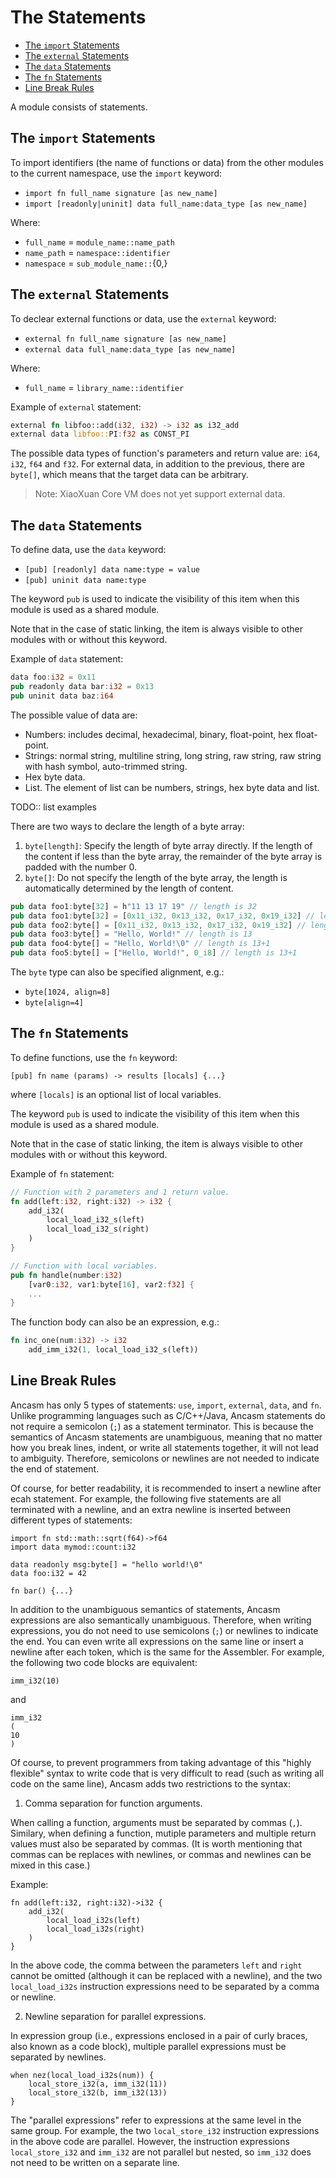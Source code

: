 # The Statements

<!-- @import "[TOC]" {cmd="toc" depthFrom=2 depthTo=4 orderedList=false} -->

<!-- code_chunk_output -->

- [The `import` Statements](#the-import-statements)
- [The `external` Statements](#the-external-statements)
- [The `data` Statements](#the-data-statements)
- [The `fn` Statements](#the-fn-statements)
- [Line Break Rules](#line-break-rules)

<!-- /code_chunk_output -->

A module consists of statements.

<!--

## The `use` Statements

To use identifiers (the name of functions or data) from other namespace (or other namespaces of the current modules) in the current namespace, use the `use` keyword:

`use full_name [as new_name]`

Where:

- `path` = `module_name::name_path`
- `name_path` = `namespace::identifier`
- `namespace` = `sub_module_name::`{0,}

Example of `use` statement:

```rust
use std::memory::copy
use digest::sha2::init
```

You can rename the external identifer using the `as` keyword, for example:

```rust
use std::memory::copy as mem_copy
```

There are three special module names:

- `module`: The current module
- `self`: The current namespace
- `parent`: The parent namespace

For example:

```rust
use module::sub_module::some_func
use self::sub_module::some_func
use parent::sub_sub_module::some_data as other_data
```

-->

## The `import` Statements

To import identifiers (the name of functions or data) from the other modules to the current namespace, use the `import` keyword:

- `import fn full_name signature [as new_name]`
- `import [readonly|uninit] data full_name:data_type [as new_name]`

Where:

- `full_name` = `module_name::name_path`
- `name_path` = `namespace::identifier`
- `namespace` = `sub_module_name::`{0,}

## The `external` Statements

To declear external functions or data, use the `external` keyword:

- `external fn full_name signature [as new_name]`
- `external data full_name:data_type [as new_name]`

Where:

- `full_name` = `library_name::identifier`

Example of `external` statement:

```rust
external fn libfoo::add(i32, i32) -> i32 as i32_add
external data libfoo::PI:f32 as CONST_PI
```

The possible data types of function's parameters and return value are: `i64`, `i32`, `f64` and `f32`. For external data, in addition to the previous, there are `byte[]`, which means that the target data can be arbitrary.

> Note: XiaoXuan Core VM does not yet support external data.

## The `data` Statements

To define data, use the `data` keyword:

- `[pub] [readonly] data name:type = value`
- `[pub] uninit data name:type`

The keyword `pub` is used to indicate the visibility of this item when this module is used as a shared module.

Note that in the case of static linking, the item is always visible to other modules with or without this keyword.

Example of `data` statement:

```rust
data foo:i32 = 0x11
pub readonly data bar:i32 = 0x13
pub uninit data baz:i64
```

The possible value of data are:

- Numbers: includes decimal, hexadecimal, binary, float-point, hex float-point.
- Strings: normal string, multiline string, long string, raw string, raw string with hash symbol, auto-trimmed string.
- Hex byte data.
- List. The element of list can be numbers, strings, hex byte data and list.

TODO:: list examples

There are two ways to declare the length of a byte array:

1. `byte[length]`: Specify the length of byte array directly. If the length of the content if less than the byte array, the remainder of the byte array is padded with the number 0.
2. `byte[]`: Do not specify the length of the byte array, the length is automatically determined by the length of content.

```rust
pub data foo1:byte[32] = h"11 13 17 19" // length is 32
pub data foo1:byte[32] = [0x11_i32, 0x13_i32, 0x17_i32, 0x19_i32] // length is 32
pub data foo2:byte[] = [0x11_i32, 0x13_i32, 0x17_i32, 0x19_i32] // length is 4
pub data foo3:byte[] = "Hello, World!" // length is 13
pub data foo4:byte[] = "Hello, World!\0" // length is 13+1
pub data foo5:byte[] = ["Hello, World!", 0_i8] // length is 13+1
```

The `byte` type can also be specified alignment, e.g.:

- `byte[1024, align=8]`
- `byte[align=4]`

## The `fn` Statements

To define functions, use the `fn` keyword:

`[pub] fn name (params) -> results [locals] {...}`

where `[locals]` is an optional list of local variables.

The keyword `pub` is used to indicate the visibility of this item when this module is used as a shared module.

Note that in the case of static linking, the item is always visible to other modules with or without this keyword.

Example of `fn` statement:

```rust
// Function with 2 parameters and 1 return value.
fn add(left:i32, right:i32) -> i32 {
    add_i32(
        local_load_i32_s(left)
        local_load_i32_s(right)
    )
}

// Function with local variables.
pub fn handle(number:i32)
    [var0:i32, var1:byte[16], var2:f32] {
    ...
}
```

The function body can also be an expression, e.g.:

```rust
fn inc_one(num:i32) -> i32
    add_imm_i32(1, local_load_i32_s(left))
```

## Line Break Rules

Ancasm has only 5 types of statements: `use`, `import`, `external`, `data`, and `fn`. Unlike programming languages such as C/C++/Java, Ancasm statements do not require a semicolon (`;`) as a statement terminator. This is because the semantics of Ancasm statements are unambiguous, meaning that no matter how you break lines, indent, or write all statements together, it will not lead to ambiguity. Therefore, semicolons or newlines are not needed to indicate the end of statement.

Of course, for better readability, it is recommended to insert a newline after ecah statement. For example, the following five statements are all terminated with a newline, and an extra newline is inserted between different types of statements:

```ancasm
import fn std::math::sqrt(f64)->f64
import data mymod::count:i32

data readonly msg:byte[] = "hello world!\0"
data foo:i32 = 42

fn bar() {...}
```

In addition to the unambiguous semantics of statements, Ancasm expressions are also semantically unambiguous. Therefore, when writing expressions, you do not need to use semicolons (`;`) or newlines to indicate the end. You can even write all expressions on the same line or insert a newline after each token, which is the same for the Assembler. For example, the following two code blocks are equivalent:

```ancasm
imm_i32(10)
```

and

```ancasm
imm_i32
(
10
)
```

Of course, to prevent programmers from taking advantage of this "highly flexible" syntax to write code that is very difficult to read (such as writing all code on the same line), Ancasm adds two restrictions to the syntax:

1. Comma separation for function arguments.

When calling a function, arguments must be separated by commas (`,`). Similary, when defining a function, mutiple parameters and multiple return values must also be separated by commas. (It is worth mentioning that commas can be replaces with newlines, or commas and newlines can be mixed in this case.)

Example:

```ancasm
fn add(left:i32, right:i32)->i32 {
    add_i32(
        local_load_i32s(left)
        local_load_i32s(right)
    )
}
```

In the above code, the comma between the parameters `left` and `right` cannot be omitted (although it can be replaced with a newline), and the two `local_load_i32s` instruction expressions need to be separated by a comma or newline.

2. Newline separation for parallel expressions.

In expression group (i.e., expressions enclosed in a pair of curly braces, also known as a code block), multiple parallel expressions must be separated by newlines.

```ancasm
when nez(local_load_i32s(num)) {
    local_store_i32(a, imm_i32(11))
    local_store_i32(b, imm_i32(13))
}
```

The "parallel expressions" refer to expressions at the same level in the same group. For example, the two `local_store_i32` instruction expressions in the above code are parallel. However, the instruction expressions `local_store_i32` and `imm_i32` are not parallel but nested, so `imm_i32` does not need to be written on a separate line.
